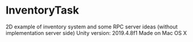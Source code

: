 # InventoryTask
 
2D example of inventory system and some RPC server ideas (without implementation server side)
Unity version: 2019.4.8f1
Made on Mac OS X
